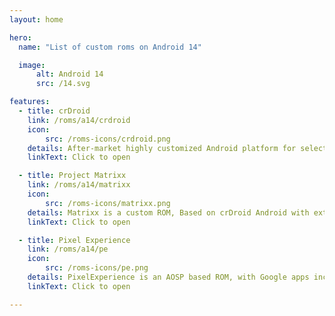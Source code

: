 ```yaml
---
layout: home

hero:
  name: "List of custom roms on Android 14"

  image: 
      alt: Android 14
      src: /14.svg

features:
  - title: crDroid
    link: /roms/a14/crdroid
    icon: 
        src: /roms-icons/crdroid.png
    details: After-market highly customized Android platform for select devices
    linkText: Click to open

  - title: Project Matrixx
    link: /roms/a14/matrixx
    icon: 
        src: /roms-icons/matrixx.png
    details: Matrixx is a custom ROM, Based on crDroid Android with extra pinch of Salt.
    linkText: Click to open

  - title: Pixel Experience
    link: /roms/a14/pe
    icon: 
        src: /roms-icons/pe.png
    details: PixelExperience is an AOSP based ROM, with Google apps included and all Pixel goodies.
    linkText: Click to open

---
```


